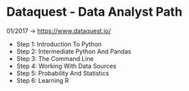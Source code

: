 # Dataquest - Data Analyst Path
01/2017 -> 
https://www.dataquest.io/  
- Step 1: Introduction To Python
- Step 2: Intermediate Python And Pandas
- Step 3: The Command Line
- Step 4: Working With Data Sources
- Step 5: Probability And Statistics
- Step 6: Learning R
